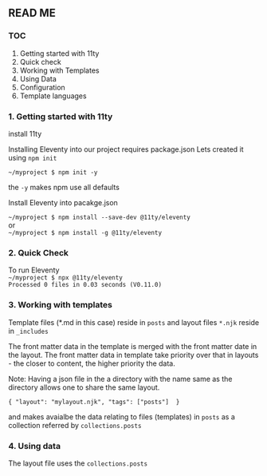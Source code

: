 ## READ ME 

### TOC
1. Getting started with 11ty
2. Quick check
3. Working with Templates
4. Using Data
5. Configuration
6. Template languages

### 1. Getting started with 11ty

install 11ty

Installing Eleventy into our project requires package.json
Lets created it using `npm init`

`~/myproject $ npm init -y`

the `-y` makes npm use all defaults

Install Eleventy into pacakge.json

`~/myproject $ npm install --save-dev @11ty/eleventy`
<br>
or
<br>
`~/myproject $ npm install -g @11ty/eleventy`

### 2. Quick Check

To run Eleventy
<br>
`~/myproject $ npx @11ty/eleventy` <br>
`Processed 0 files in 0.03 seconds (V0.11.0)`<br>

### 3. Working with templates

Template files (*.md in this case) reside in `posts` and layout files `*.njk` reside in `_includes`

The front matter data in the template is merged with the front matter date in the layout. The front matter data in template take priority over that in layouts - the closer to content, the higher priority the data.

Note: Having a json file in the a directory with the name same as the directory allows one to share the same layout.


`
{
    "layout": "mylayout.njk",
    "tags": ["posts"] 
}
`

and makes avaialbe the data relating to files (templates) in `posts` as a collection referred by `collections.posts`

 ### 4. Using data

The layout file uses the `collections.posts` 

